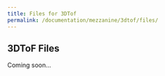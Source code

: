 ```yaml
---
title: Files for 3DTof
permalink: /documentation/mezzanine/3dtof/files/
---
```

## 3DToF Files

Coming soon...
